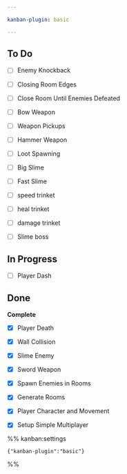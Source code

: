 ```yaml
---

kanban-plugin: basic

---
```


## To Do

- [ ] Enemy Knockback
- [ ] Closing Room Edges
- [ ] Close Room Until Enemies Defeated
- [ ] Bow Weapon
- [ ] Weapon Pickups
- [ ] Hammer Weapon
- [ ] Loot Spawning
- [ ] Big Slime
- [ ] Fast Slime
- [ ] speed trinket
- [ ] heal trinket
- [ ] damage trinket
- [ ] Slime boss


## In Progress

- [ ] Player Dash


## Done

**Complete**
- [x] Player Death
- [x] Wall Collision
- [x] Slime Enemy
- [x] Sword Weapon
- [x] Spawn Enemies in Rooms
- [x] Generate Rooms
- [x] Player Character and Movement
- [x] Setup Simple Multiplayer




%% kanban:settings
```
{"kanban-plugin":"basic"}
```
%%